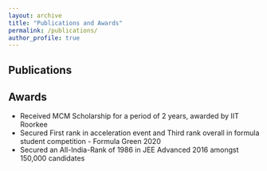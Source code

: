 ```yaml
---
layout: archive
title: "Publications and Awards"
permalink: /publications/
author_profile: true
---
```


## Publications

## Awards

* Received MCM Scholarship for a period of 2 years, awarded by IIT Roorkee
* Secured First rank in acceleration event and Third rank overall in formula student competition - Formula Green 2020
* Secured an All-India-Rank of 1986 in JEE Advanced 2016 amongst 150,000 candidates
